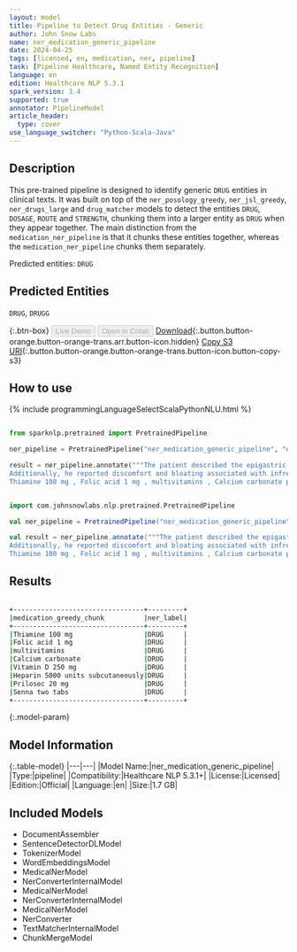 ```yaml
---
layout: model
title: Pipeline to Detect Drug Entities - Generic
author: John Snow Labs
name: ner_medication_generic_pipeline
date: 2024-04-25
tags: [licensed, en, medication, ner, pipeline]
task: [Pipeline Healthcare, Named Entity Recognition]
language: en
edition: Healthcare NLP 5.3.1
spark_version: 3.4
supported: true
annotator: PipelineModel
article_header:
  type: cover
use_language_switcher: "Python-Scala-Java"
---
```


## Description

This pre-trained pipeline is designed to identify generic `DRUG` entities in clinical texts. It was built on top of the `ner_posology_greedy`, `ner_jsl_greedy`, `ner_drugs_large` and `drug_matcher` models to detect the entities `DRUG`, `DOSAGE`, `ROUTE` and `STRENGTH`, chunking them into a larger entity as `DRUG` when they appear together.
The main distinction from the `medication_ner_pipeline` is that it chunks these entities together, whereas the `medication_ner_pipeline` chunks them separately.

Predicted entities: `DRUG`

## Predicted Entities

`DRUG`, `DRUGG`


{:.btn-box}
<button class="button button-orange" disabled>Live Demo</button>
<button class="button button-orange" disabled>Open in Colab</button>
[Download](https://s3.amazonaws.com/auxdata.johnsnowlabs.com/clinical/models/ner_medication_generic_pipeline_en_5.3.1_3.4_1714047578702.zip){:.button.button-orange.button-orange-trans.arr.button-icon.hidden}
[Copy S3 URI](s3://auxdata.johnsnowlabs.com/clinical/models/ner_medication_generic_pipeline_en_5.3.1_3.4_1714047578702.zip){:.button.button-orange.button-orange-trans.button-icon.button-copy-s3}

## How to use



<div class="tabs-box" markdown="1">
{% include programmingLanguageSelectScalaPythonNLU.html %}
  
```python

from sparknlp.pretrained import PretrainedPipeline

ner_pipeline = PretrainedPipeline("ner_medication_generic_pipeline", "en", "clinical/models")

result = ner_pipeline.annotate("""The patient described the epigastric pain as burning and worsening after meals, often accompanied by heartburn and regurgitation, particularly when lying down.
Additionally, he reported discomfort and bloating associated with infrequent bowel movements. In response, his doctor prescribed a regimen tailored to his conditions:
Thiamine 100 mg , Folic acid 1 mg , multivitamins , Calcium carbonate plus Vitamin D 250 mg , Heparin 5000 units subcutaneously , Prilosec 20 mg , Senna two tabs .""")

```
```scala

import com.johnsnowlabs.nlp.pretrained.PretrainedPipeline

val ner_pipeline = PretrainedPipeline("ner_medication_generic_pipeline", "en", "clinical/models")

val result = ner_pipeline.annotate("""The patient described the epigastric pain as burning and worsening after meals, often accompanied by heartburn and regurgitation, particularly when lying down.
Additionally, he reported discomfort and bloating associated with infrequent bowel movements. In response, his doctor prescribed a regimen tailored to his conditions:
Thiamine 100 mg , Folic acid 1 mg , multivitamins , Calcium carbonate plus Vitamin D 250 mg , Heparin 5000 units subcutaneously , Prilosec 20 mg , Senna two tabs .""")

```
</div>

## Results

```bash

+---------------------------------+---------+
|medication_greedy_chunk          |ner_label|
+---------------------------------+---------+
|Thiamine 100 mg                  |DRUG     |
|Folic acid 1 mg                  |DRUG     |
|multivitamins                    |DRUG     |
|Calcium carbonate                |DRUG     |
|Vitamin D 250 mg                 |DRUG     |
|Heparin 5000 units subcutaneously|DRUG     |
|Prilosec 20 mg                   |DRUG     |
|Senna two tabs                   |DRUG     |
+---------------------------------+---------+

```

{:.model-param}
## Model Information

{:.table-model}
|---|---|
|Model Name:|ner_medication_generic_pipeline|
|Type:|pipeline|
|Compatibility:|Healthcare NLP 5.3.1+|
|License:|Licensed|
|Edition:|Official|
|Language:|en|
|Size:|1.7 GB|

## Included Models

- DocumentAssembler
- SentenceDetectorDLModel
- TokenizerModel
- WordEmbeddingsModel
- MedicalNerModel
- NerConverterInternalModel
- MedicalNerModel
- NerConverterInternalModel
- MedicalNerModel
- NerConverter
- TextMatcherInternalModel
- ChunkMergeModel
